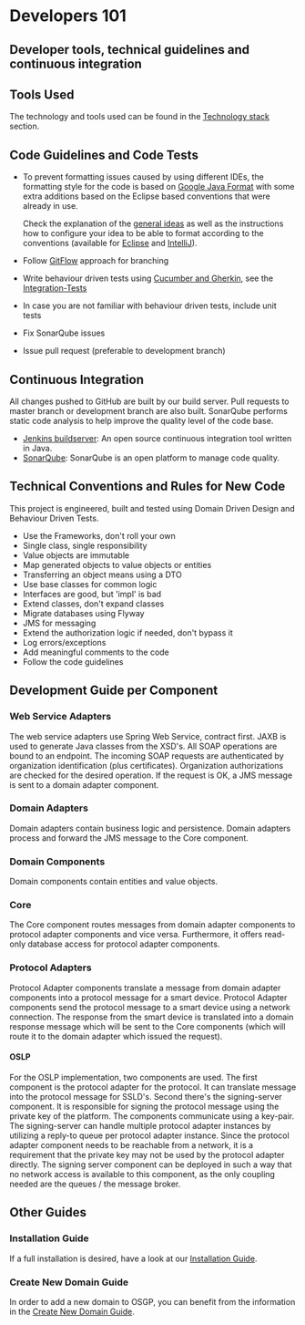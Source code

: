# Developers 101

## Developer tools, technical guidelines and continuous integration

## Tools Used

The technology and tools used can be found in the [Technology stack](../architecture/technicaloverview/technologystack.md) section.

## Code Guidelines and Code Tests

* To prevent formatting issues caused by using different IDEs, the formatting style for the code is based on [Google Java Format](https://github.com/google/google-java-format) with some extra additions based on the Eclipse based conventions that were already in use.

  Check the explanation of the [general ideas](https://github.com/OSGP/Config/tree/development/code-format-settings) as well as the instructions how to configure your idea to be able to format according to the conventions \(available for [Eclipse](https://github.com/OSGP/Config/tree/development/code-format-settings/eclipse) and [IntelliJ](https://github.com/OSGP/Config/tree/development/code-format-settings/intellij)\).

* Follow [GitFlow](http://nvie.com/posts/a-successful-git-branching-model/) approach for branching
* Write behaviour driven tests using [Cucumber and Gherkin](https://cucumber.io), see the [Integration-Tests](https://github.com/OSGP/open-smart-grid-platform/tree/development/integration-tests)
* In case you are not familiar with behaviour driven tests, include unit tests
* Fix SonarQube issues
* Issue pull request \(preferable to development branch\)

## Continuous Integration

All changes pushed to GitHub are built by our build server. Pull requests to master branch or development branch are also built. SonarQube performs static code analysis to help improve the quality level of the code base.

* [Jenkins buildserver](http://ci.opensmartgridplatform.org): An open source continuous integration tool written in Java.
* [SonarQube](http://ci.opensmartgridplatform.org/sonarqube): SonarQube is an open platform to manage code quality.

## Technical Conventions and Rules for New Code

This project is engineered, built and tested using Domain Driven Design and Behaviour Driven Tests.

* Use the Frameworks, don't roll your own
* Single class, single responsibility
* Value objects are immutable
* Map generated objects to value objects or entities
* Transferring an object means using a DTO
* Use base classes for common logic
* Interfaces are good, but 'impl' is bad
* Extend classes, don't expand classes
* Migrate databases using Flyway
* JMS for messaging
* Extend the authorization logic if needed, don't bypass it
* Log errors/exceptions
* Add meaningful comments to the code
* Follow the code guidelines

## Development Guide per Component

### Web Service Adapters

The web service adapters use Spring Web Service, contract first. JAXB is used to generate Java classes from the XSD's. All SOAP operations are bound to an endpoint. The incoming SOAP requests are authenticated by organization identification \(plus certificates\). Organization authorizations are checked for the desired operation. If the request is OK, a JMS message is sent to a domain adapter component.

### Domain Adapters

Domain adapters contain business logic and persistence. Domain adapters process and forward the JMS message to the Core component.

### Domain Components

Domain components contain entities and value objects.

### Core

The Core component routes messages from domain adapter components to protocol adapter components and vice versa. Furthermore, it offers read-only database access for protocol adapter components.

### Protocol Adapters

Protocol Adapter components translate a message from domain adapter components into a protocol message for a smart device. Protocol Adapter components send the protocol message to a smart device using a network connection. The response from the smart device is translated into a domain response message which will be sent to the Core components \(which will route it to the domain adapter which issued the request\).

#### OSLP

For the OSLP implementation, two components are used. The first component is the protocol adapter for the protocol. It can translate message into the protocol message for SSLD's. Second there's the signing-server component. It is responsible for signing the protocol message using the private key of the platform. The components communicate using a key-pair. The signing-server can handle multiple protocol adapter instances by utilizing a reply-to queue per protocol adapter instance. Since the protocol adapter component needs to be reachable from a network, it is a requirement that the private key may not be used by the protocol adapter directly. The signing server component can be deployed in such a way that no network access is available to this component, as the only coupling needed are the queues / the message broker.

## Other Guides

### Installation Guide

If a full installation is desired, have a look at our [Installation Guide](../userguide/installationguide).

### Create New Domain Guide

In order to add a new domain to OSGP, you can benefit from the information in the [Create New Domain Guide](../domains/createnewdomain.md).

